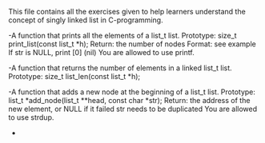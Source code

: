 This file contains all the exercises given to help learners understand
the concept of singly linked list in C-programming.

-A function that prints all the elements of a list_t list.
Prototype: size_t print_list(const list_t *h);
Return: the number of nodes
Format: see example
If str is NULL, print [0] (nil)
You are allowed to use printf.

-A function that returns the number of elements in a linked list_t
list.
Prototype: size_t list_len(const list_t *h);

-A function that adds a new node at the beginning of a list_t list.
Prototype: list_t *add_node(list_t **head, const char *str);
Return: the address of the new element, or NULL if it failed
str needs to be duplicated
You are allowed to use strdup.

-